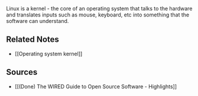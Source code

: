 Linux is a kernel - the core of an operating system that talks to the hardware and translates inputs such as mouse, keyboard, etc into something that the software can understand.

## Related Notes
- [[Operating system kernel]]

## Sources
- [[(Done) The WIRED Guide to Open Source Software - Highlights]]